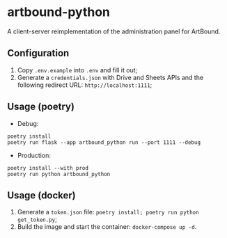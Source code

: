 # artbound-python

A client-server reimplementation of the administration panel for ArtBound.

## Configuration
1. Copy `.env.example` into `.env` and fill it out;
2. Generate a `credentials.json` with Drive and Sheets APIs and the following redirect URL: `http://localhost:1111`;

## Usage (poetry)
* Debug:
```
poetry install
poetry run flask --app artbound_python run --port 1111 --debug
```
* Production:
```
poetry install --with prod
poetry run python artbound_python
```

## Usage (docker)
1. Generate a `token.json` file: `poetry install; poetry run python get_token.py`;
2. Build the image and start the container: `docker-compose up -d`.
